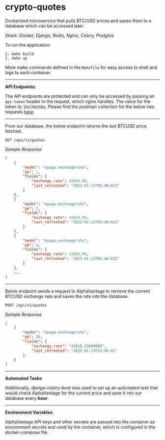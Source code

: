 
# crypto-quotes
Dockerized microservice that pulls BTC/USD prices and saves them to a database which can be accessed later.

*Stack: Docker, Django, Redis, Nginx, Celery, Postgres*

To run the application:
```
1. make build
2. make up
```
More make commands defined in the `Makefile` for easy access to shell and logs to each container.

---
**API Endpoints:**

The API endpoints are protected and can only be accessed by passing an `api-token` header in the request, which nginx handles. The value for the token is: `I0sC0eb50q`. Please find the postman collection for the below two requests [here](https://github.com/mythxn/crypto-quotes/blob/main/postman-collection.json).

---

From our database, the below endpoint returns the last BTCUSD price fetched.
```
GET /api/v1/quotes
```
*Sample Response*

```json
[
    {
        "model": "myapp.exchangerate",
        "pk": 1,
        "fields": {
            "exchange_rate": 43669.99,
            "last_refreshed": "2022-01-13T05:48:01Z"
        }
    },
    {
        "model": "myapp.exchangerate",
        "pk": 2,
        "fields": {
            "exchange_rate": 43669.99,
            "last_refreshed": "2022-01-13T05:48:01Z"
        }
    },
    {
        "model": "myapp.exchangerate",
        "pk": 3,
        "fields": {
            "exchange_rate": 43669.99,
            "last_refreshed": "2022-01-13T05:48:01Z"
        }
    },
    ...
]
```
---
Below endpoint sends a request to AlphaVantage to retrieve the current BTCUSD exchange rate and saves the rate into the database.
```
POST /api/v1/quotes
```
*Sample Response*

```json
[
    {
        "model": "myapp.exchangerate",
        "pk": 20,
        "fields": {
            "exchange_rate": "43818.25000000",
            "last_refreshed": "2022-01-13T13:45:01"
        }
    }
]
```
---
**Automated Tasks**

Additionally, *django-celery-beat* was used to set up an automated task that would check AlphaVantage for the current price and save it into our database every **hour**.

---
**Environment Variables**

AlphaVantage API keys and other secrets are passed into the container as environment secrets and used by the container, which is configured in the docker-compose file.
